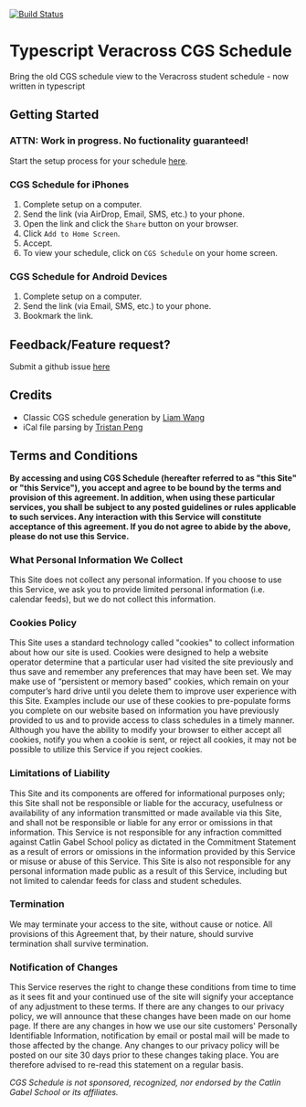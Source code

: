 [![Build Status](https://travis-ci.com/CGScheduleSquad/ts-cgs-schedule.svg?branch=master)](https://travis-ci.com/CGScheduleSquad/ts-cgs-schedule)

# Typescript Veracross CGS Schedule
Bring the old CGS schedule view to the Veracross student schedule - now written in typescript

## Getting Started
### ATTN: Work in progress. No fuctionality guaranteed!
Start the setup process for your schedule [here](https://cgschedulesquad.github.io/ts-cgs-schedule/).

### CGS Schedule for iPhones
1. Complete setup on a computer.
2. Send the link (via AirDrop, Email, SMS, etc.) to your phone.
3. Open the link and click the `Share` button on your browser.
4. Click `Add to Home Screen`.
5. Accept.
6. To view your schedule, click on `CGS Schedule` on your home screen.

### CGS Schedule for Android Devices
1. Complete setup on a computer.
2. Send the link (via Email, SMS, etc.) to your phone.
3. Bookmark the link.

## Feedback/Feature request?
Submit a github issue [here](https://github.com/CGScheduleSquad/ts-cgs-schedule/issues)

## Credits
- Classic CGS schedule generation by [Liam Wang](https://github.com/wangl5/)
- iCal file parsing by [Tristan Peng](https://github.com/Kizjkre)

## Terms and Conditions
**By accessing and using CGS Schedule (hereafter referred to as "this Site" or "this Service"), you accept and agree to be bound by the terms and provision of this agreement. In addition, when using these particular services, you shall be subject to any posted guidelines or rules applicable to such services. Any interaction with this Service will constitute acceptance of this agreement. If you do not agree to abide by the above, please do not use this Service.**

### What Personal Information We Collect
This Site does not collect any personal information. If you choose to use this Service, we ask you to provide limited personal information (i.e. calendar feeds), but we do not collect this information.

### Cookies Policy
This Site uses a standard technology called "cookies" to collect information about how our site is used. Cookies were designed to help a website operator determine that a particular user had visited the site previously and thus save and remember any preferences that may have been set. We may make use of “persistent or memory based” cookies, which remain on your computer’s hard drive until you delete them to improve user experience with this Site. Examples include our use of these cookies to pre-populate forms you complete on our website based on information you have previously provided to us and to provide access to class schedules in a timely manner. Although you have the ability to modify your browser to either accept all cookies, notify you when a cookie is sent, or reject all cookies, it may not be possible to utilize this Service if you reject cookies.

### Limitations of Liability
This Site and its components are offered for informational purposes only; this Site shall not be responsible or liable for the accuracy, usefulness or availability of any information transmitted or made available via this Site, and shall not be responsible or liable for any error or omissions in that information. This Service is not responsible for any infraction committed against Catlin Gabel School policy as dictated in the Commitment Statement as a result of errors or omissions in the information provided by this Service or misuse or abuse of this Service. This Site is also not responsible for any personal information made public as a result of this Service, including but not limited to calendar feeds for class and student schedules.

### Termination
We may terminate your access to the site, without cause or notice. All provisions of this Agreement that, by their nature, should survive termination shall survive termination. 

### Notification of Changes
This Service reserves the right to change these conditions from time to time as it sees fit and your continued use of the site will signify your acceptance of any adjustment to these terms. If there are any changes to our privacy policy, we will announce that these changes have been made on our home page. If there are any changes in how we use our site customers' Personally Identifiable Information, notification by email or postal mail will be made to those affected by the change. Any changes to our privacy policy will be posted on our site 30 days prior to these changes taking place. You are therefore advised to re-read this statement on a regular basis.

*CGS Schedule is not sponsored, recognized, nor endorsed by the Catlin Gabel School or its affiliates.*
